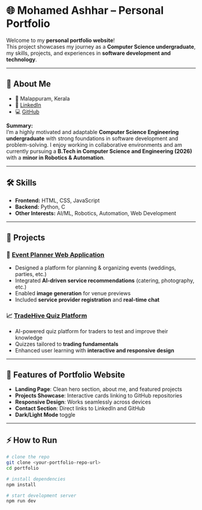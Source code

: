 # 🌐 Mohamed Ashhar – Personal Portfolio

Welcome to my **personal portfolio website**!  
This project showcases my journey as a **Computer Science undergraduate**, my skills, projects, and experiences in **software development and technology**.

---

## 👤 About Me

- 📍 Malappuram, Kerala  
- 🔗 [LinkedIn](https://linkedin.com/in/mohamed-ashhar-44396427b)  
- 💻 [GitHub](https://github.com/mohamedashhar)  

**Summary:**  
I’m a highly motivated and adaptable **Computer Science Engineering undergraduate** with strong foundations in software development and problem-solving. I enjoy working in collaborative environments and am currently pursuing a **B.Tech in Computer Science and Engineering (2026)** with a **minor in Robotics & Automation**.

---

## 🛠️ Skills

- **Frontend:** HTML, CSS, JavaScript  
- **Backend:** Python, C  
- **Other Interests:** AI/ML, Robotics, Automation, Web Development  

---

## 🚀 Projects

### 📅 [Event Planner Web Application](https://github.com/mohamedashhar/event-planner)
- Designed a platform for planning & organizing events (weddings, parties, etc.)  
- Integrated **AI-driven service recommendations** (catering, photography, etc.)  
- Enabled **image generation** for venue previews  
- Included **service provider registration** and **real-time chat**  

### 📈 [TradeHive Quiz Platform](https://github.com/mohamedashhar/TradeHive)
- AI-powered quiz platform for traders to test and improve their knowledge  
- Quizzes tailored to **trading fundamentals**  
- Enhanced user learning with **interactive and responsive design**  

---

## 🎨 Features of Portfolio Website

- **Landing Page**: Clean hero section, about me, and featured projects  
- **Projects Showcase**: Interactive cards linking to GitHub repositories  
- **Responsive Design**: Works seamlessly across devices  
- **Contact Section**: Direct links to LinkedIn and GitHub  
- **Dark/Light Mode** toggle  

---

## ⚡ How to Run

```bash
# clone the repo
git clone <your-portfolio-repo-url>
cd portfolio

# install dependencies
npm install

# start development server
npm run dev

